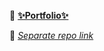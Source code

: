 📁 **[✨Portfolio✨](https://sofijasljusar.github.io/portfolio/)**

🔗 *[Separate repo link](https://github.com/sofijasljusar/portfolio)*
